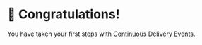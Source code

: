 # 🎉 Congratulations!

You have taken your first steps with [Continuous Delivery Events](https://cdevents.dev).